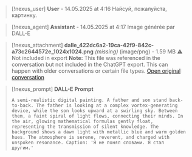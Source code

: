 >[!nexus_user] **User** - 14.05.2025 at 4:16
> Найсуй, пожалуйста, картинку.
<!-- UID: bbb2137c-f524-4251-8df7-2cfca741b907 -->




>[!nexus_agent] **Assistant** - 14.05.2025 at 4:17
> Image générée par DALL-E

>[!nexus_attachment] **dalle_422dc6a2-19ca-42f9-842c-a73c2644572e_1024x1024.png** *(missing)* (image/png) - 1.59 MB
> ⚠️ Not included in export
> **Note:** This file was referenced in the conversation but not included in the ChatGPT export. This can happen with older conversations or certain file types.
> [Open original conversation](https://chatgpt.com/)

>[!nexus_prompt] **DALL-E Prompt**
> ```
> A semi-realistic digital painting. A father and son stand back-to-back. The father is looking at a complex vortex-generating device, while the son looks upward at a swirling sky. Between them, a faint spiral of light flows, connecting their minds. In the air, glowing mathematical formulas gently float, representing the transmission of silent knowledge. The background shows a dawn light with metallic blue and warm golden hues. The atmosphere is serene, reverent, and charged with unspoken resonance. Caption: 'Я не понял словами. Я стал другим.'
> ```
<!-- UID: 72b4eb0e-fae5-483c-a43d-f5ba3aed293e -->